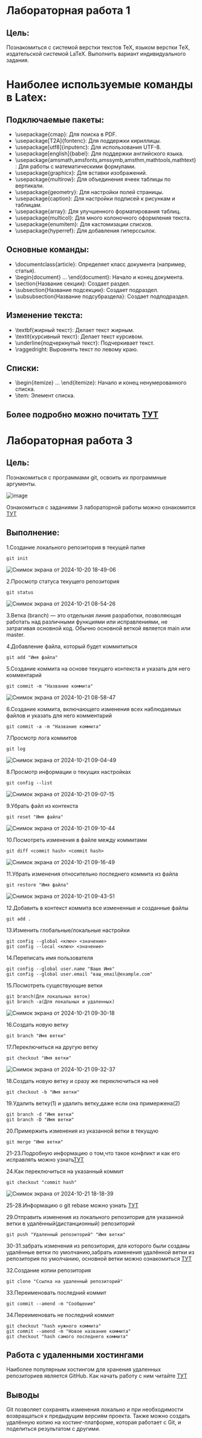 # Лабораторная работа 1
## Цель:
Познакомиться с системой верстки текстов TeX, языком верстки TeX, издательской системой LaTeX. Выполнить вариант индивидуального задания.
# Наиболее используемые команды в Latex:
## Подключаемые пакеты:

+    \usepackage{cmap}: Для поиска в PDF.
+    \usepackage[T2A]{fontenc}: Для поддержки кириллицы.
+    \usepackage[utf8]{inputenc}: Для использования UTF-8.
+    \usepackage[english]{babel}: Для поддержки английского языка.
+    \usepackage{amsmath,amsfonts,amssymb,amsthm,mathtools,mathtext}: Для работы с математическими формулами.
+    \usepackage{graphicx}: Для вставки изображений.
+    \usepackage{multirow}: Для объединения ячеек таблицы по вертикали.
+    \usepackage{geometry}: Для настройки полей страницы.
+    \usepackage{caption}: Для настройки подписей к рисункам и таблицам.
+    \usepackage{array}: Для улучшенного форматирования таблиц.
+    \usepackage{multicol}: Для много колоночного оформления текста.
+    \usepackage{enumitem}: Для кастомизации списков.
+    \usepackage{hyperref}: Для добавления гиперссылок.
## Основные команды:

+    \documentclass{article}: Определяет класс документа (например, статья).
+    \begin{document} ... \end{document}: Начало и конец документа.
+    \section{Название секции}: Создает раздел.
+    \subsection{Название подсекции}: Создает подраздел.
+    \subsubsection{Название подсубраздела}: Создает подподраздел.
## Изменение текста:

+    \textbf{жирный текст}: Делает текст жирным.
+    \textit{курсивный текст}: Делает текст курсивом.
+    \underline{подчеркнутый текст}: Подчеркивает текст.
+    \raggedright: Выровнять текст по левому краю.
## Списки:

+    \begin{itemize} ... \end{itemize}: Начало и конец ненумерованного списка.
+   \item: Элемент списка.
## Более подробно можно почитать [ТУТ](https://www.overleaf.com/learn/latex/Learn_LaTeX_in_30_minutes)
# Лабораторная работа 3
## Цель:
Познакомиться с программами git, освоить их программные аргументы.


![image](https://github.com/user-attachments/assets/76b00c4d-0da2-404b-82e9-11c71848f732)


Ознакомиться с заданиями 3 лабораторной работы можно ознакомится [ТУТ](https://docs.google.com/document/d/1T6tzvKy9n5-v57hwMeZTpBKOy4lpDj9-8L8KdtQ0Rr4/edit?tab=t.0)
## Выполнение:
1.Создание локального репозитория в текущей папке
```
git init
```
![Снимок экрана от 2024-10-20 18-49-06](https://github.com/user-attachments/assets/05d82977-0ae9-457c-b7a4-63e632ed2298)

2.Просмотр статуса текущего репозитория
```
git status
```
![Снимок экрана от 2024-10-21 08-54-26](https://github.com/user-attachments/assets/d28adf8b-d239-4fc6-b656-8f7a0210cda8)

3.Ветка (branch) — это отдельная линия разработки, позволяющая работать над различными функциями или исправлениями, не затрагивая основной код. Обычно основной веткой является main или master.

4.Добавление файла, который будет коммититься
```
git add "Имя файла"
```
5.Создание коммита на основе текущего контекста и указать для него комментарий
```
git commit -m "Название коммита"
```
![Снимок экрана от 2024-10-21 08-58-47](https://github.com/user-attachments/assets/b0d53ce9-20ea-4acc-8fc5-ce9e30134df9)

6.Создание коммита, включающего изменения всех наблюдаемых файлов и указать для него комментарий
```
git commit -a -m "Название коммита"
```
7.Просмотр лога коммитов
```
git log
```
![Снимок экрана от 2024-10-21 09-04-49](https://github.com/user-attachments/assets/d4b55533-1839-4ea4-b782-b71819f08a9c)

8.Просмотр информации о текущих настройках
```
git config --list
```
![Снимок экрана от 2024-10-21 09-07-15](https://github.com/user-attachments/assets/044491eb-232a-481e-95db-2df78437db0c)

9.Убрать файл из контекста
```
git reset "Имя файла"
```
![Снимок экрана от 2024-10-21 09-10-44](https://github.com/user-attachments/assets/235de9db-3cef-4fd0-94e7-db7db5f01fec)

10.Посмотреть изменения в файле между коммитами
```
git diff <commit hash> <commit hash>
```
![Снимок экрана от 2024-10-21 09-16-49](https://github.com/user-attachments/assets/2371621c-4e89-40ad-b4cf-23668b3cf925)

11.Убрать изменения относительно последнего коммита из файла
```
git restore "Имя файла"
```
![Снимок экрана от 2024-10-21 09-43-51](https://github.com/user-attachments/assets/c6e9b190-64ca-4b8c-96ec-aa137d88682d)

12.Добавить в контекст коммита все измененные и созданные файлы
```
git add .
```
13.Изменить глобальные/локальные настройки
```
git config --global <ключ> <значение>
git config --local <ключ> <значение>
```
14.Переписать имя пользователя
```
git config --global user.name "Ваше Имя"
git config --global user.email "ваш_email@example.com"
```
15.Посмотреть существующие ветки
```
git branch(Для локальных веток)
git branch -a(Для локальных и удаленных)
```
![Снимок экрана от 2024-10-21 09-30-18](https://github.com/user-attachments/assets/227aa551-dd28-4858-8a5d-fc4c8bb6a57a)

16.Создать новую ветку
```
git branch "Имя ветки"
```
17.Переключиться на другую ветку
```
git checkout "Имя ветки"
```
![Снимок экрана от 2024-10-21 09-32-37](https://github.com/user-attachments/assets/6f4c12ae-03a6-4814-9e3e-30e9f71bcb7b)

18.Создать новую ветку и сразу же переключиться на неё
```
git checkout -b "Имя ветки"
```
19.Удалить ветку(1) и удалить ветку,даже если она примержена(2)
```
git branch -d "Имя ветки"
git branch -D "Имя ветки"
```
20.Примержить изменения из указанной ветки в текущую
```
git merge "Имя ветки" 
```

21-23.Подробную информацию о том,что такое конфликт и как его исправлять можно узнать[ТУТ](https://practicum.yandex.com/trainer/git-basics/lesson/577b2d3f-abde-4239-b2bb-5747c9058347/)

24.Как переключиться на указанный коммит
```
git checkout "commit hash"
```
![Снимок экрана от 2024-10-21 18-18-39](https://github.com/user-attachments/assets/c3cc5699-1792-466b-82c4-447de2ac89a9)

25-28.Информацию о git rebase можно узнать [ТУТ](https://selectel.ru/blog/tutorials/how-to-rebase-commits-and-branches/)

29.Отправить изменения из локального репозитория для указанной ветки в удалённый(дистанционный) репозиторий
```
git push "Удаленный репозиторий" "Имя ветки"
```

30-31.забрать изменения из репозитория, для которого были созданы удалённые ветки по умолчанию,забрать изменения удалённой ветки из репозитория по умолчанию, основной ветки можно ознакомиться [ТУТ](https://docs.github.com/ru/get-started/using-git/getting-changes-from-a-remote-repository)

32.Создание копии репозитория
```
git clone "Ссылка на удаленный репозиторий"
```
33.Переименовать последний коммит
```
git commit --amend -m "Cообщение"
```
34.Переименовать не последний коммит
```
git checkout "hash нужного коммита"
git commit --amend -m "Новое название коммита"
git checkout "hash самого последнего коммита"
```
## Работа с удаленными хостингами
Наиболее популярным хостингом для хранения удаленных репозиториев является GitHub. Как начать работу с ним читайте [ТУТ](https://ru.hexlet.io/courses/intro_to_git/lessons/github/theory_unit)
## Выводы
Git позволяет сохранять изменения локально и при необходимости возвращаться к предыдущим версиям проекта. Также можно создать удалённую копию на хостинг-платформе, которая работает с Git, и поделиться результатом с другими.





















  


